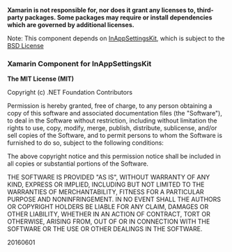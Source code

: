 **Xamarin is not responsible for, nor does it grant any licenses to, third-party packages. Some packages may require or install dependencies which are governed by additional licenses.**

Note: This component depends on [InAppSettingsKit](https://github.com/futuretap/InAppSettingsKit), which is subject to the [BSD License](https://github.com/futuretap/InAppSettingsKit/blob/master/LICENSE)

### Xamarin Component for InAppSettingsKit

**The MIT License (MIT)**

Copyright (c) .NET Foundation Contributors

Permission is hereby granted, free of charge, to any person obtaining a copy of this software and associated documentation files (the "Software"), to deal in the Software without restriction, including without limitation the rights to use, copy, modify, merge, publish, distribute, sublicense, and/or sell copies of the Software, and to permit persons to whom the Software is furnished to do so, subject to the following conditions:

The above copyright notice and this permission notice shall be included in all copies or substantial portions of the Software.

THE SOFTWARE IS PROVIDED "AS IS", WITHOUT WARRANTY OF ANY KIND, EXPRESS OR IMPLIED, INCLUDING BUT NOT LIMITED TO THE WARRANTIES OF MERCHANTABILITY, FITNESS FOR A PARTICULAR PURPOSE AND NONINFRINGEMENT. IN NO EVENT SHALL THE AUTHORS OR COPYRIGHT HOLDERS BE LIABLE FOR ANY CLAIM, DAMAGES OR OTHER LIABILITY, WHETHER IN AN ACTION OF CONTRACT, TORT OR OTHERWISE, ARISING FROM, OUT OF OR IN CONNECTION WITH THE SOFTWARE OR THE USE OR OTHER DEALINGS IN THE SOFTWARE.

20160601

